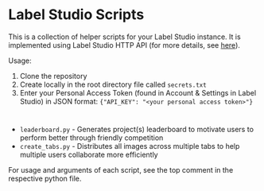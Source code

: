 # Label Studio Scripts
This is a collection of helper scripts for your Label Studio instance. It is implemented using Label Studio HTTP API (for more details, see [here](https://api.labelstud.io/api-reference)).

Usage:
1. Clone the repository
2. Create locally in the root directory file called `secrets.txt`
3. Enter your Personal Access Token (found in Account & Settings in Label Studio) in JSON format: `{"API_KEY": "<your personal access token>"}`
#
* `leaderboard.py` - Generates project(s) leaderboard to motivate users to perform better through friendly competition
* `create_tabs.py` - Distributes all images across multiple tabs to help multiple users collaborate more efficiently

For usage and arguments of each script, see the top comment in the respective python file.  
